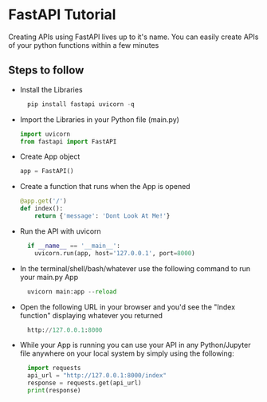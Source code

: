 # FastAPI Tutorial

Creating APIs using FastAPI lives up to it's name. You can easily create APIs of your python functions within a few minutes

## Steps to follow
* Install the Libraries
  ```python
    pip install fastapi uvicorn -q
* Import the Libraries in your Python file (main.py) <br>
  ```python
  import uvicorn
  from fastapi import FastAPI
* Create App object
  ```python
  app = FastAPI()
* Create a function that runs when the App is opened
  ```python
  @app.get('/')
  def index():
      return {'message': 'Dont Look At Me!'}
* Run the API with uvicorn
  ```python
    if __name__ == '__main__':
      uvicorn.run(app, host='127.0.0.1', port=8000)
* In the terminal/shell/bash/whatever use the following command to run your main.py App
  ```python
    uvicorn main:app --reload
* Open the following URL in your browser and you'd see the "Index function" displaying whatever you returned
  ```python
    http://127.0.0.1:8000
* While your App is running you can use your API in any Python/Jupyter file anywhere on your local system by simply using the following:
  ```python
    import requests
    api_url = "http://127.0.0.1:8000/index"
    response = requests.get(api_url)
    print(response)
